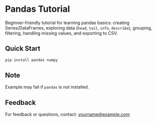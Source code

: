 # Pandas Tutorial

Beginner-friendly tutorial for learning pandas basics: creating Series/DataFrames, exploring data (`head`, `tail`, `info`, `describe`), grouping, filtering, handling missing values, and exporting to CSV.

## Quick Start

```bash
pip install pandas numpy
```

## Note

Example may fail if `pandas` is not installed.

## Feedback

For feedback or questions, contact: [yourname@example.com](mailto:barkin.adiguzel@example.com)

